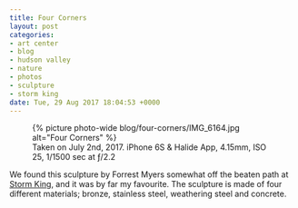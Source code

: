 ```yaml
---
title: Four Corners
layout: post
categories:
- art center
- blog
- hudson valley
- nature
- photos
- sculpture
- storm king
date: Tue, 29 Aug 2017 18:04:53 +0000
---
```


<figure class="photo photo--wide">
  {% picture photo-wide blog/four-corners/IMG_6164.jpg alt="Four Corners" %}
  <figcaption>Taken on July 2nd, 2017. iPhone 6S & Halide App, 4.15mm, ISO 25, 1/1500 sec at ƒ/2.2</figcaption>
</figure>

We found this sculpture by Forrest Myers somewhat off the beaten path at [Storm
King](http://stormking.org), and it was by far my favourite. The sculpture is made of four different
materials; bronze, stainless steel, weathering steel and concrete.



